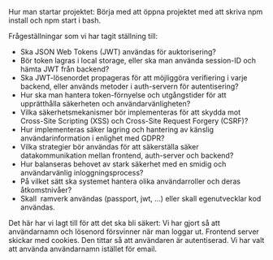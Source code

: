 Hur man startar projektet:
Börja med att öppna projektet med att skriva npm install och npm start i bash.

Frågeställningar som vi har tagit ställning till:
* Ska JSON Web Tokens (JWT) användas för auktorisering?
* Bör token lagras i local storage, eller ska man använda session-ID och hämta JWT från backend?
* Ska JWT-lösenordet propageras för att möjliggöra verifiering i varje backend, eller används metoder i auth-servern för autentisering?
* Hur ska man hantera token-förnyelse och utgångstider för att upprätthålla säkerheten och användarvänligheten?
* Vilka säkerhetsmekanismer bör implementeras för att skydda mot Cross-Site Scripting (XSS) och Cross-Site Request Forgery (CSRF)?
* Hur implementeras säker lagring och hantering av känslig användarinformation i enlighet med GDPR?
* Vilka strategier bör användas för att säkerställa säker datakommunikation mellan frontend, auth-server och backend?
* Hur balanseras behovet av stark säkerhet med en smidig och användarvänlig inloggningsprocess?
* På vilket sätt ska systemet hantera olika användarroller och deras åtkomstnivåer?
* Skall  ramverk användas (passport, jwt, ...) eller skall egenutvecklar kod användas.

Det här har vi lagt till för att det ska bli säkert:
Vi har gjort så att användarnamn och lösenord försvinner när man loggar ut.
Frontend server skickar med cookies.
Den tittar så att användaren är autentiserad.
Vi har valt att använda användarnamn istället för email.